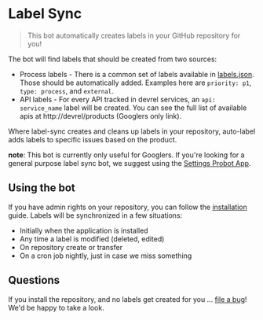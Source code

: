 # Label Sync
> This bot automatically creates labels in your GitHub repository for you!

The bot will find labels that should be created from two sources:
- Process labels - There is a common set of labels available in [labels.json](https://github.com/googleapis/repo-automation-bots/blob/master/packages/label-sync/src/labels.json).  Those should be automatically added.  Examples here are `priority: p1`, `type: process`, and `external`.
- API labels - For every API tracked in devrel services, an `api: service_name` label will be created.  You can see the full list of available apis at http://devrel/products (Googlers only link).

Where label-sync creates and cleans up labels in your repository, auto-label adds labels to specific issues based on the product.

**note**: This bot is currently only useful for Googlers. If you're looking for a general purpose label sync bot, we suggest using the [Settings Probot App](https://probot.github.io/apps/settings/).

## Using the bot
If you have admin rights on your repository, you can follow the [installation](https://github.com/apps/google-cloud-label-sync) guide. Labels will be synchronized in a few situations:
- Initially when the application is installed
- Any time a label is modified (deleted, edited)
- On repository create or transfer
- On a cron job nightly, just in case we miss something

## Questions
If you install the repository, and no labels get created for you ... [file a bug](https://github.com/googleapis/repo-automation-bots/issues/new?template=bug_report.md)!  We'd be happy to take a look.
